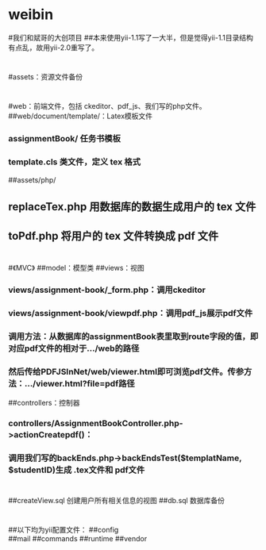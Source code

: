 # weibin
#我们和斌哥的大创项目
##本来使用yii-1.1写了一大半，但是觉得yii-1.1目录结构有点乱，故用yii-2.0重写了。
# 
#assets：资源文件备份
# 
#web：前端文件，包括 ckeditor、pdf_js、我们写的php文件。
##web/document/template/：Latex模板文件
###	assignmentBook/ 任务书模板
###	template.cls 类文件，定义 tex 格式
##assets/php/
##    replaceTex.php 用数据库的数据生成用户的 tex 文件
##    toPdf.php 将用户的 tex 文件转换成 pdf 文件
# 
#《MVC》
##model：模型类
##views：视图
###	views/assignment-book/_form.php：调用ckeditor
###	views/assignment-book/viewpdf.php：调用pdf_js展示pdf文件
###		调用方法：从数据库的assignmentBook表里取到route字段的值，即对应pdf文件的相对于.../web的路径
###		然后传给PDFJSInNet/web/viewer.html即可浏览pdf文件。传参方法：.../viewer.html?file=pdf路径
##controllers：控制器
###	controllers/AssignmentBookController.php->actionCreatepdf()：
###		调用我们写的backEnds.php->backEndsTest($templatName, $studentID)生成 .tex文件和 pdf文件
# 
##createView.sql 创建用户所有相关信息的视图
##db.sql 数据库备份
# 
##以下均为yii配置文件：
##config	
##mail
##commands
##runtime
##vendor
